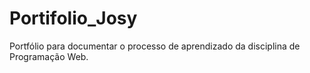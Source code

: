 # Portifolio_Josy
Portfólio para documentar o processo de  aprendizado da disciplina de Programação Web.

